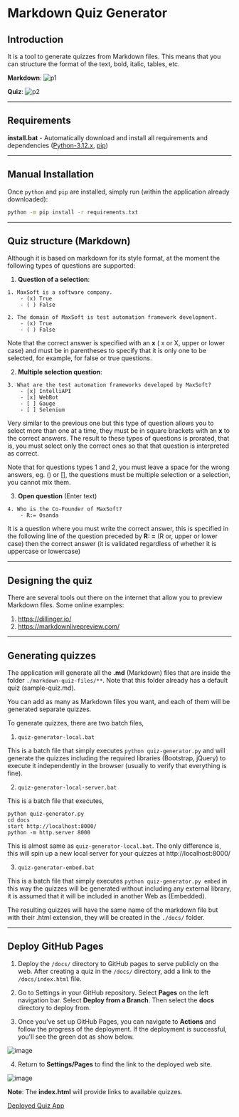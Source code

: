 # Markdown Quiz Generator

## Introduction
It is a tool to generate quizzes from Markdown files. This means that you can structure the format of the text, bold, italic, tables, etc.

**Markdown**:
![p1](https://raw.githubusercontent.com/osandadeshan/markdown-quiz-generator/master/app/static/sample-quiz-md-file.PNG)

**Quiz**:
![p2](https://raw.githubusercontent.com/osandadeshan/markdown-quiz-generator/master/app/static/sample-quiz-animation.gif)

---

## Requirements
**install.bat** - Automatically download and install all requirements and dependencies ([Python-3.12.x](https://www.python.org/), [pip](https://pypi.org/project/pip/))

---

## Manual Installation
Once `python` and `pip` are installed, simply run (within the application already downloaded):

```bash
python -m pip install -r requirements.txt
```

---

## Quiz structure (Markdown)
Although it is based on markdown for its style format, at the moment the following types of questions are supported:

1. **Question of a selection**:
```text
1. MaxSoft is a software company.
    - (x) True
    - ( ) False
```
```text
2. The domain of MaxSoft is test automation framework development.
    - (x) True
    - ( ) False 
```
Note that the correct answer is specified with an **x** ( x or X, upper or lower case) and must be in parentheses to specify that it is only one to be selected, for example, for false or true questions.

2. **Multiple selection question**:
```text
3. What are the test automation frameworks developed by MaxSoft?
    - [x] IntelliAPI
    - [x] WebBot
    - [ ] Gauge
    - [ ] Selenium
```
Very similar to the previous one but this type of question allows you to select more than one at a time, they must be in square brackets with an **x** to the correct answers. The result to these types of questions is prorated, that is, you must select only the correct ones so that that question is interpreted as correct.

Note that for questions types 1 and 2, you must leave a space for the wrong answers, eg. () or [], the questions must be multiple selection or a selection, you cannot mix them.

3. **Open question** (Enter text)
```text
4. Who is the Co-Founder of MaxSoft?
    - R:= Osanda
```
It is a question where you must write the correct answer, this is specified in the following line of the question preceded by **R: =** (R or, upper or lower case) then the correct answer (it is validated regardless of whether it is uppercase or lowercase)

---

## Designing the quiz
There are several tools out there on the internet that allow you to preview Markdown files. 
Some online examples:

1. https://dillinger.io/
2. https://markdownlivepreview.com/

---

## Generating quizzes
The application will generate all the **.md** (Markdown) files that are inside the folder `./markdown-quiz-files/**`. Note that this folder already has a default quiz (sample-quiz.md).

You can add as many as Markdown files you want, and each of them will be generated separate quizzes.

To generate quizzes, there are two batch files,
1. `quiz-generator-local.bat`

This is a batch file that simply executes `python quiz-generator.py` and will generate the quizzes including the required libraries (Bootstrap, jQuery) to execute it independently in the browser (usually to verify that everything is fine).

2. `quiz-generator-local-server.bat`

This is a batch file that executes, 

```
python quiz-generator.py
cd docs
start http://localhost:8000/
python -m http.server 8000
```

This is almost same as `quiz-generator-local.bat`. The only difference is, this will spin up a new local server for your quizzes at http://localhost:8000/

3. `quiz-generator-embed.bat`

This is a batch file that simply executes `python quiz-generator.py embed` in this way the quizzes will be generated without including any external library, it is assumed that it will be included in another Web as (Embedded).

The resulting quizzes will have the same name of the markdown file but with their .html extension, they will be created in the `./docs/` folder.

---

## Deploy GitHub Pages

1. Deploy the `/docs/` directory to GitHub pages to serve publicly on the web. After creating a quiz in the `/docs/` directory, add a link to the `/docs/index.html` file.

2. Go to Settings in your GitHub repository. Select **Pages** on the left navigation bar.  Select **Deploy from a Branch**.  Then select the **docs** directory to deploy from.

3. Once you've set up GitHub Pages, you can navigate to **Actions** and follow the progress of the deployment.  If the deployment is successful, you'll see the green dot as show below.

![image](https://github.com/user-attachments/assets/f4290cb3-4560-4174-a6c6-2776ab9faec7)

4. Return to **Settings/Pages** to find the link to the deployed web site.

![image](https://github.com/user-attachments/assets/fac9a6e5-db6e-4807-8fd2-a814280f0ae0)

**Note**: The **index.html** will provide links to available quizzes.

[Deployed Quiz App](https://osandadeshan.github.io/markdown-quiz-generator/)
